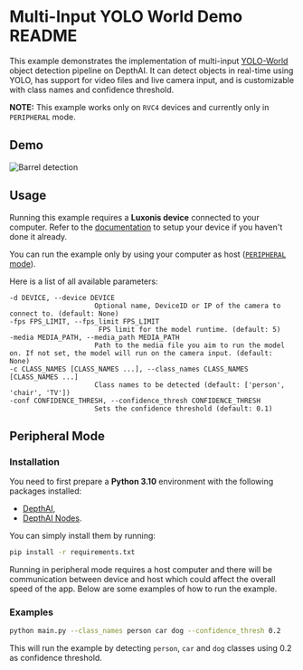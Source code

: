 # Multi-Input YOLO World Demo README

This example demonstrates the implementation of multi-input [YOLO-World](https://zoo-rvc4.luxonis.com/luxonis/yolo-world-l/6684e96f-11fc-4d92-8657-12a5fd8e532a) object detection pipeline on DepthAI. It can detect objects in real-time using YOLO, has support for video files and live camera input, and is customizable with class names and confidence threshold.

**NOTE:** This example works only on `RVC4` devices and currently only in `PERIPHERAL` mode.

## Demo

![Barrel detection](media/barrel-detection.gif)

## Usage

Running this example requires a **Luxonis device** connected to your computer. Refer to the [documentation](https://docs.luxonis.com/software-v3/) to setup your device if you haven't done it already.

You can run the example only by using your computer as host ([`PERIPHERAL` mode](#peripheral-mode)).

Here is a list of all available parameters:

```
-d DEVICE, --device DEVICE
                     Optional name, DeviceID or IP of the camera to connect to. (default: None)
-fps FPS_LIMIT, --fps_limit FPS_LIMIT
                      FPS limit for the model runtime. (default: 5)
-media MEDIA_PATH, --media_path MEDIA_PATH
                     Path to the media file you aim to run the model on. If not set, the model will run on the camera input. (default: None)
-c CLASS_NAMES [CLASS_NAMES ...], --class_names CLASS_NAMES [CLASS_NAMES ...]
                     Class names to be detected (default: ['person', 'chair', 'TV'])
-conf CONFIDENCE_THRESH, --confidence_thresh CONFIDENCE_THRESH
                     Sets the confidence threshold (default: 0.1)
```

## Peripheral Mode

### Installation

You need to first prepare a **Python 3.10** environment with the following packages installed:

- [DepthAI](https://pypi.org/project/depthai/),
- [DepthAI Nodes](https://pypi.org/project/depthai-nodes/).

You can simply install them by running:

```bash
pip install -r requirements.txt
```

Running in peripheral mode requires a host computer and there will be communication between device and host which could affect the overall speed of the app. Below are some examples of how to run the example.

### Examples

```bash
python main.py --class_names person car dog --confidence_thresh 0.2
```

This will run the example by detecting `person`, `car` and `dog` classes using 0.2 as confidence threshold.
